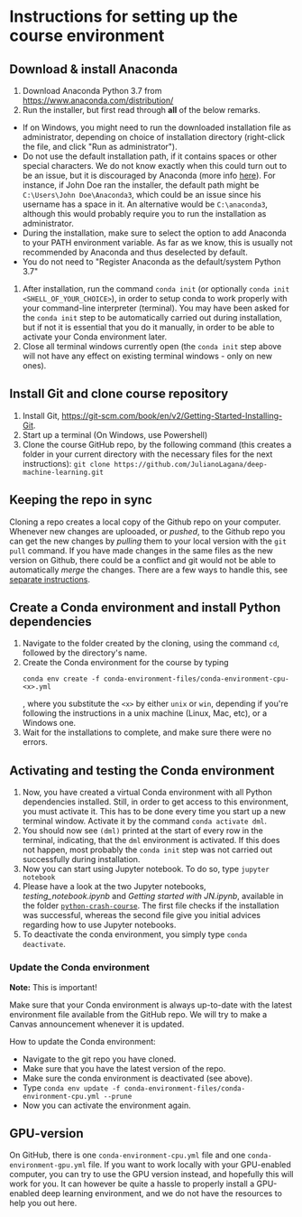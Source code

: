 # Instructions for setting up the course environment

## Download & install Anaconda
1. Download Anaconda Python 3.7 from https://www.anaconda.com/distribution/
1. Run the installer, but first read through **all** of the below remarks.
  - If on Windows, you might need to run the downloaded installation file as administrator, depending on choice of installation directory (right-click the file, and click "Run as administrator").
  - Do not use the default installation path, if it contains spaces or other special characters. We do not know exactly when this could turn out to be an issue, but it is discouraged by Anaconda (more info [here](https://docs.anaconda.com/anaconda/user-guide/faq/#distribution-faq-windows-folder)). For instance, if John Doe ran the installer, the default path might be `C:\Users\John Doe\Anaconda3`, which could be an issue since his username has a space in it. An alternative would be `C:\anaconda3`, although this would probably require you to run the installation as administrator.
  - During the installation, make sure to select the option to add Anaconda to your PATH environment variable. As far as we know, this is usually not recommended by Anaconda and thus deselected by default.
  - You do not need to "Register Anaconda as the default/system Python 3.7"
1. After installation, run the command `conda init` (or optionally `conda init <SHELL_OF_YOUR_CHOICE>`), in order to setup conda to work properly with your command-line interpreter (terminal). You may have been asked for the `conda init` step to be automatically carried out during installation, but if not it is essential that you do it manually, in order to be able to activate your Conda environment later.
1. Close all terminal windows currently open (the `conda init` step above will not have any effect on existing terminal windows - only on new ones).

## Install Git and clone course repository
1. Install Git, https://git-scm.com/book/en/v2/Getting-Started-Installing-Git.
1. Start up a terminal (On Windows, use Powershell)
1. Clone the course GitHub repo, by the following command (this creates a folder in your current directory with the necessary files for the next instructions): `git clone https://github.com/JulianoLagana/deep-machine-learning.git`

## Keeping the repo in sync
Cloning a repo creates a local copy of the Github repo on your computer. Whenever new changes are uplooaded, or *pushed*,
to the Github repo you can get the new changes by *pulling* them to your local version with the `git pull` command.
If you have made changes in the same files as the new version on Github, there could be a conflict and git would not be able to automatically *merge* the changes.
There are a few ways to handle this, see [separate instructions](https://github.com/JulianoLagana/deep-machine-learning/blob/master/instructions/04_keep_git_repo_in_sync.md).

## Create a Conda environment and install Python dependencies
1. Navigate to the folder created by the cloning, using the command `cd`, followed by the directory's name.
1. Create the Conda environment for the course by typing
   ```
   conda env create -f conda-environment-files/conda-environment-cpu-<x>.yml
   ```
   , where you substitute the `<x>` by either `unix` or `win`, depending if you're following the instructions in a unix machine (Linux, Mac, etc), or a Windows one.
1. Wait for the installations to complete, and make sure there were no errors.

## Activating and testing the Conda environment
1. Now, you have created a virtual Conda environment with all Python dependencies installed.
   Still, in order to get access to this environment, you must activate it.
   This has to be done every time you start up a new terminal window.
   Activate it by the command `conda activate dml`.
1. You should now see `(dml)` printed at the start of every row in the terminal, indicating, that the `dml` environment is activated. If this does not happen, most probably the `conda init` step was not carried out successfully during installation.
1. Now you can start using Jupyter notebook. To do so, type `jupyter notebook`
1. Please have a look at the two Jupyter notebooks, *testing_notebook.ipynb* and *Getting started with JN.ipynb*, available in the folder [`python-crash-course`](https://github.com/JulianoLagana/deep-machine-learning/tree/master/python-crash-course). The first file checks if the installation was successful, whereas the second file give you initial advices regarding how to use Jupyter notebooks.
1. To deactivate the conda environment, you simply type `conda deactivate`.

### Update the Conda environment
**Note:** This is important!

Make sure that your Conda environment is always up-to-date with the latest environment file available from the GitHub repo. We will try to make a Canvas announcement whenever it is updated.

How to update the Conda environment:
- Navigate to the git repo you have cloned.
- Make sure that you have the latest version of the repo.
- Make sure the conda environment is deactivated (see above).
- Type `conda env update -f conda-environment-files/conda-environment-cpu.yml --prune`
- Now you can activate the environment again.

## GPU-version
On GitHub, there is one `conda-environment-cpu.yml` file and one `conda-environment-gpu.yml` file. If you want to work locally with your GPU-enabled computer, you can try to use the GPU version instead, and hopefully this will work for you. It can however be quite a hassle to properly install a GPU-enabled deep learning environment, and we do not have the resources to help you out here.
